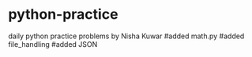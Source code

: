 # python-practice
daily python practice problems by Nisha Kuwar
#added math.py 
#added file_handling
#added JSON


